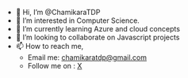 - 👋 Hi, I’m @ChamikaraTDP
- 👀 I’m interested in Computer Science. 
- 🌱 I’m currently learning Azure and cloud concepts
- 💞️ I’m looking to collaborate on Javascript projects
- 📫 How to reach me,
  -  Email me: <a href="mailto:chamikaratdp@gmail.com">chamikaratdp@gmail.com</a>
  -  Follow me on : <a href="https://x.com/ChamikaraTDP">X</a>

<!---
ChamikaraTDP/ChamikaraTDP is a ✨ special ✨ repository because its `README.md` (this file) appears on your GitHub profile.
You can click the Preview link to take a look at your changes.
--->
